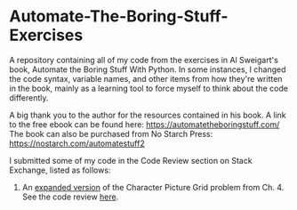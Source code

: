 # Automate-The-Boring-Stuff-Exercises
A repository containing all of my code from the exercises in Al Sweigart's book, Automate the Boring Stuff With Python. In some instances, I changed the code syntax, variable names, and other items from how they're written in the book, mainly as a learning tool to force myself to think about the code differently.

A big thank you to the author for the resources contained in his book. A link to the free ebook can be found here: https://automatetheboringstuff.com/ 
The book can also be purchased from No Starch Press: https://nostarch.com/automatestuff2

I submitted some of my code in the Code Review section on Stack Exchange, listed as follows: 
1. An [expanded version](https://github.com/ajoh504/Automate-The-Boring-Stuff-Exercises/blob/main/CH%204%20Lists/10_characterPictureGrid2.py) of the Character Picture Grid problem from Ch. 4. See the code review [here](https://codereview.stackexchange.com/questions/267666/expanding-on-a-problem-from-automate-the-boring-stuff).
